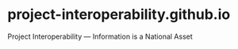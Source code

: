 project-interoperability.github.io
==================================

Project Interoperability — Information is a National Asset
